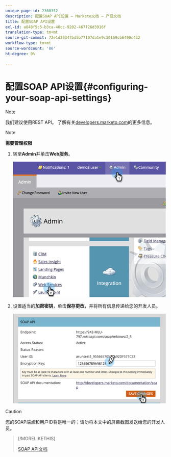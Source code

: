 ```yaml
---
unique-page-id: 2360352
description: 配置SOAP API设置 — Marketo文档 — 产品文档
title: 配置SOAP API设置
exl-id: a848f5c5-b3ca-40cc-9202-467f26d3916f
translation-type: tm+mt
source-git-commit: 72e1d29347bd5b77107da1e9c30169cb6490c432
workflow-type: tm+mt
source-wordcount: '86'
ht-degree: 0%

---
```


# 配置SOAP API设置{#configuring-your-soap-api-settings}

>[!NOTE]
>
>我们建议使用REST API。 了解有关[developers.marketo.com](https://developers.marketo.com/documentation/rest/)的更多信息。

>[!NOTE]
>
>**需要管理权限**

1. 转至&#x200B;**Admin**&#x200B;并单击&#x200B;**Web服务**。

   ![](assets/image2014-9-19-10-3a58-3a11.png)

1. 设置适当的&#x200B;**加密密钥**，单击&#x200B;**保存更改**，并将所有信息传递给您的开发人员。

   ![](assets/image2014-9-19-11-3a0-3a46.png)

>[!CAUTION]
>
>您的SOAP端点和用户ID将是唯一的；请勿将本文中的屏幕截图发送给您的开发人员。

>[!MORELIKETHIS]
>
>[SOAP API文档](https://developers.marketo.com/documentation/soap/)

